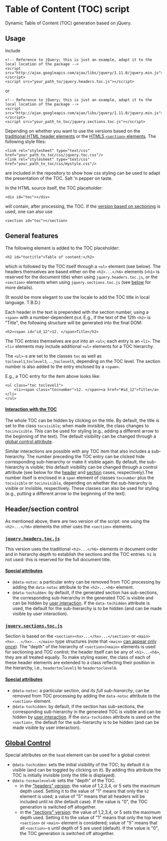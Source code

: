 # Table of Content (TOC) script

Dynamic Table of Content (TOC) generation based on jQuery. 

## Usage

Include

	<!-- Reference to jQuery; this is just an example, adapt it to the local location of the package --> 
	<script src="http://ajax.googleapis.com/ajax/libs/jquery/1.11.0/jquery.min.js"></script>
	<script src="your_path_to/jquery.headers.toc.js"></script>

or

	<!-- Reference to jQuery; this is just an example, adapt it to the local location of the package --> 
	<script src="http://ajax.googleapis.com/ajax/libs/jquery/1.11.0/jquery.min.js"></script>
	<script src="your_path_to_toc/jquery.sections.toc.js"></script>

Depending on whether you want to use the versions based on the [traditional HTML header elements](#header) or the [HTML5 ``<section>`` elements](#section). The following style files:

	<link rel="stylesheet" type="text/css" href="your_path_to_toc/css/jquery.toc.css"/>
	<link rel="stylesheet" type="text/css" href="your_path_to_toc/css/mystyle.css"/>

are included in the repository to show how css styling can be used to adapt the presentation of the TOC. Salt 'n pepper on taste.

In the HTML source itself, the TOC placeholder:

	<div id="toc"></div>

will contain, after processing, the TOC. If the [version based on sectioning](#section) is used, one can also use

	<section id="toc"></section>


## General features

The following element is added to the TOC placeholder:

	<h2 id="toctitle">Table of content:</h2>

which is followed by the TOC itself through a `<ul>` element (see below). The headers themselves are based either on the `<h2>...</h6>` elements (`<h1>` is reserved for the document title) when using `jquery.headers.toc.js`, or the `<section>` elements when using `jquery.sections.toc.js` (see [below](#section) for more details). 

(It would be more elegant to use the locale to add the TOC title in local language. T.B.D.)

Each header in the text is prepended with the section number, using a `<span>` with a number-dependent `@id`. E.g., if the text of the 12th `<h2>` is "Title", the following structure will be generated into the final DOM:

	<h2><span id="id_12">12. </span>Title</h2>

The TOC entries themselves are put into an `<ul>`; each entry is an `<li>`. The `<li>` elements may include additional `<ul>` elements for a TOC hierarchy. 

The `<ul>`-s are set to the classes `toc` as well as `toclevel1`,`toclevel3`, ...,`toclevel5`, depending on the TOC level. The section number is also added to the entry enclosed by a ``<spam>``. 

E.g., a TOC entry for the item above looks like:

	<ul class="toc toclevel1">
		<li><span class="tocnumber">12. </span><a href="#id_12">Title</a></li>
	</ul>
	
#### [Interaction with the TOC](id:interaction)

The whole TOC can be hidden by clicking on the title. By default, the title is set to the class `tocvisible`; when made invisible, the class changes to `tocinvisible`. This can be used for styling (e.g., adding a different arrow to the beginning of the text). The default visibility can be changed through a [global control attribute](#globalcontrol).

Similar interactions are possible with any TOC item that also includes a sub-hierarchy. The number preceding the TOC entry can be clicked hide corresponding sub-hierarchy or make it visible again. By default, the sub-hierarchy is visible; this default visibility can be changed through a control attribute (see below for the [header](#headercontrol) and [section](#sectioncontrol) cases, respectively).The number itself is enclosed in a `span` element of classes `tocnumber` plus the `tocvisible` or `tocinvisible`, depending on whether the sub-hierarchy is visible or invisible, respectively. These classes can also be used for styling (e.g., putting a different arrow to the beginning of the text). 

## Header/section control

As mentioned above, there are two version of the script: one using the `<h2>...</h6>` elements the other uses the `<section>` elements.

### [`jquery.headers.toc.js`](id:header)
This version uses the traditional `<h2>...</h6>` elements in document order and in hierarchy depth to establish the sections and the TOC entries. `h1` is not used: this is reserved for the full document title.

#### [Special attributes](id:headercontrol)

* `@data-notoc`: a particular entry can be removed from TOC processing by adding the ``data-notoc`` attribute to the `<h2>...<h6>` element.
* ``@data-tochidden``: by default, if the generated section has sub-sections, the corresponding sub-hierarchy in the generated TOC is visible and can be hidden by [user interaction](#interaction). If the ``data-tochidden`` attribute is used, the default for the sub-hierarchy is to be hidden (and can be made visible by user interaction).

### [`jquery.sections.toc.js`](id:section)

Section is based on the `<section><hx>...</hx>...</section>` or `<main><hx>...</hx>...</main>` type structures (note that `<main>` [can appear only once](http://www.w3.org/TR/html5/grouping-content.html#the-main-element)). The "depth" of the hierarchy of `<section>`/`<main>` elements is used for sectioning and TOC control; the header itself can be any of `<h1>...<h6>`, they are all treated equally. To make styling easier, the class of each of these header elements are extended to a class reflecting their position in the hierarchy, i.e., `headertoclevel1` to `headertoclevel6`.

#### [Special attributes](id:sectioncontrol)

* `@data-notoc`: a particular section, *and its full sub-hierarchy*, can be removed from TOC processing by adding the `data-notoc` attribute to the `<section>` element.
* `@data-tochidden`: by default, if the section has sub-sections, the corresponding sub-hierarchy in the generated TOC is visible and can be hidden by [user interaction](#interaction). If the ``data-tochidden`` attribute is used on the ``<section>``, the default for the sub-hierarchy is to be hidden (and can be made visible by user interaction).

## [Global Control](id:globalcontrol)

Special attributes on the ``head`` element can be used for a global control:

* `@data-tochidden`: sets the initial visibility of the TOC; by default it is visible (and can be toggled by clicking on it). By adding this attribute the TOC is initially invisible (only the title is displayed).
* `@data-tocmaxlevel=N`: sets the "depth" of the TOC. 
	* in the ["headers" version](#header): the value of 1,2,3,4, or 5 sets the maximum depth used. Setting it to the value of "1" means that only the `h2` element is used; a value of "5" means that all headers will be included until `h6` (the default case). If the value is "0", the TOC generation is switched off altogether. 
	* in the ["sections" version](#section): the value of 1,2,3,4, or 5 sets the maximum depth used. Setting it to the value of "1" means that only the top level `<section>` or `<main>` element is considered; value of "5" means that all `<section>`-s until depth of 5 are used (default). If the value is "0", the TOC generation is switched off altogether. 
